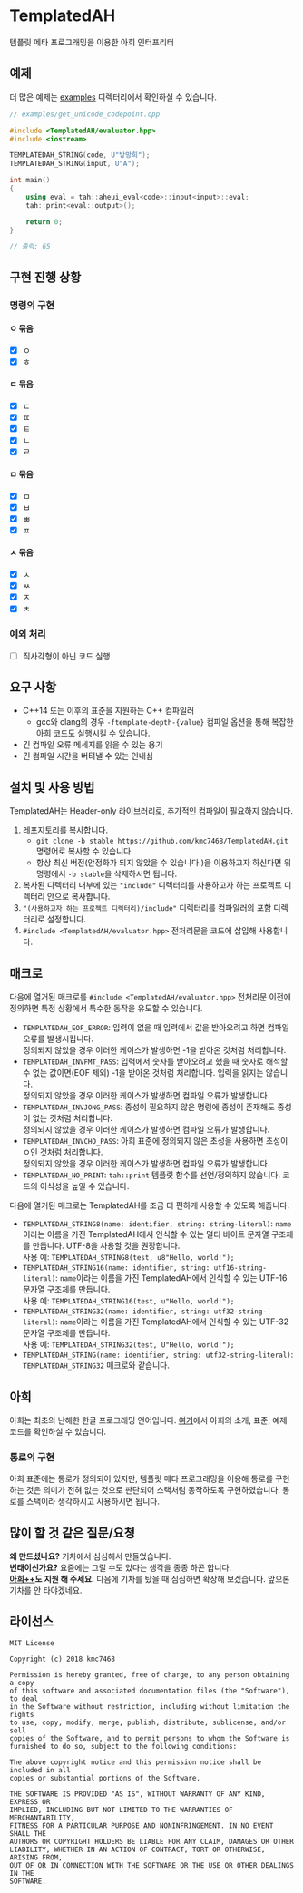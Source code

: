 # TemplatedAH
템플릿 메타 프로그래밍을 이용한 아희 인터프리터
## 예제
더 많은 예제는 [examples](https://github.com/kmc7468/TemplatedAH/tree/master/examples) 디렉터리에서 확인하실 수 있습니다.
```cpp
// examples/get_unicode_codepoint.cpp

#include <TemplatedAH/evaluator.hpp>
#include <iostream>

TEMPLATEDAH_STRING(code, U"밯망희");
TEMPLATEDAH_STRING(input, U"A");

int main()
{
	using eval = tah::aheui_eval<code>::input<input>::eval;
	tah::print<eval::output>();

	return 0;
}

// 출력: 65
```
## 구현 진행 상황
### 명령의 구현
#### ㅇ 묶음
- [x] ㅇ
- [x] ㅎ
#### ㄷ 묶음
- [x] ㄷ
- [x] ㄸ
- [x] ㅌ
- [x] ㄴ
- [x] ㄹ
#### ㅁ 묶음
- [x] ㅁ
- [x] ㅂ
- [x] ㅃ
- [x] ㅍ
#### ㅅ 묶음
- [x] ㅅ
- [x] ㅆ
- [x] ㅈ
- [x] ㅊ
### 예외 처리
- [ ] 직사각형이 아닌 코드 실행
## 요구 사항
- C++14 또는 이후의 표준을 지원하는 C++ 컴파일러
	- gcc와 clang의 경우 `-ftemplate-depth-{value}` 컴파일 옵션을 통해 복잡한 아희 코드도 실행시킬 수 있습니다.
- 긴 컴파일 오류 메세지를 읽을 수 있는 용기
- 긴 컴파일 시간을 버텨낼 수 있는 인내심
## 설치 및 사용 방법
TemplatedAH는 Header-only 라이브러리로, 추가적인 컴파일이 필요하지 않습니다.
1. 레포지토리를 복사합니다.
	- `git clone -b stable https://github.com/kmc7468/TemplatedAH.git` 명령어로 복사할 수 있습니다.
	- 항상 최신 버전(안정화가 되지 않았을 수 있습니다.)을 이용하고자 하신다면 위 명령에서 `-b stable`을 삭제하시면 됩니다.
2. 복사된 디렉터리 내부에 있는 `"include"` 디렉터리를 사용하고자 하는 프로젝트 디렉터리 안으로 복사합니다.
3. `"(사용하고자 하는 프로젝트 디렉터리)/include"` 디렉터리를 컴파일러의 포함 디렉터리로 설정합니다.
4. `#include <TemplatedAH/evaluator.hpp>` 전처리문을 코드에 삽입해 사용합니다.
## 매크로
다음에 열거된 매크로를 `#include <TemplatedAH/evaluator.hpp>` 전처리문 이전에 정의하면 특정 상황에서 특수한 동작을 유도할 수 있습니다.
- `TEMPLATEDAH_EOF_ERROR`: 입력이 없을 때 입력에서 값을 받아오려고 하면 컴파일 오류를 발생시킵니다.<br>
정의되지 않았을 경우 이러한 케이스가 발생하면 -1을 받아온 것처럼 처리합니다.
- `TEMPLATEDAH_INVFMT_PASS`: 입력에서 숫자를 받아오려고 했을 때 숫자로 해석할 수 없는 값이면(EOF 제외) -1을 받아온 것처럼 처리합니다. 입력을 읽지는 않습니다.<br>
정의되지 않았을 경우 이러한 케이스가 발생하면 컴파일 오류가 발생합니다.
- `TEMPLATEDAH_INVJONG_PASS`: 종성이 필요하지 않은 명령에 종성이 존재해도 종성이 없는 것처럼 처리합니다.<br>
정의되지 않았을 경우 이러한 케이스가 발생하면 컴파일 오류가 발생합니다.
- `TEMPLATEDAH_INVCHO_PASS`: 아희 표준에 정의되지 않은 초성을 사용하면 초성이 ㅇ인 것처럼 처리합니다.<br>
정의되지 않았을 경우 이러한 케이스가 발생하면 컴파일 오류가 발생합니다.
- `TEMPLATEDAH_NO_PRINT`: `tah::print` 템플릿 함수를 선언/정의하지 않습니다. 코드의 이식성을 높일 수 있습니다.

다음에 열거된 매크로는 TemplatedAH를 조금 더 편하게 사용할 수 있도록 해줍니다.
- `TEMPLATEDAH_STRING8(name: identifier, string: string-literal)`: `name`이라는 이름을 가진 TemplatedAH에서 인식할 수 있는 멀티 바이트 문자열 구조체를 만듭니다. UTF-8을 사용할 것을 권장합니다.<br>
사용 예: `TEMPLATEDAH_STRING8(test, u8"Hello, world!");`
- `TEMPLATEDAH_STRING16(name: identifier, string: utf16-string-literal)`: `name`이라는 이름을 가진 TemplatedAH에서 인식할 수 있는 UTF-16 문자열 구조체를 만듭니다.<br>
사용 예: `TEMPLATEDAH_STRING16(test, u"Hello, world!");`
- `TEMPLATEDAH_STRING32(name: identifier, string: utf32-string-literal)`: `name`이라는 이름을 가진 TemplatedAH에서 인식할 수 있는 UTF-32 문자열 구조체를 만듭니다.<br>
사용 예: `TEMPLATEDAH_STRING32(test, U"Hello, world!");`
- `TEMPLATEDAH_STRING(name: identifier, string: utf32-string-literal)`: `TEMPLATEDAH_STRING32` 매크로와 같습니다.
## 아희
아희는 최초의 난해한 한글 프로그래밍 언어입니다. [여기](http://aheui.github.io/introduction.ko)에서 아희의 소개, 표준, 예제 코드를 확인하실 수 있습니다.
### 통로의 구현
아희 표준에는 통로가 정의되어 있지만, 템플릿 메타 프로그래밍을 이용해 통로를 구현하는 것은 의미가 전혀 없는 것으로 판단되어 스택처럼 동작하도록 구현하였습니다. 통로를 스택이라 생각하시고 사용하시면 됩니다.
## 많이 할 것 같은 질문/요청
**왜 만드셨나요?** 기차에서 심심해서 만들었습니다.<br>
**변태이신가요?** 요즘에는 그럴 수도 있다는 생각을 종종 하곤 합니다.<br>
**[아희++](https://github.com/kmc7468/Aheuiplusplus)도 지원 해 주세요.** 다음에 기차를 탔을 때 심심하면 확장해 보겠습니다. 앞으론 기차를 안 타야겠네요.
## 라이선스
```
MIT License

Copyright (c) 2018 kmc7468

Permission is hereby granted, free of charge, to any person obtaining a copy
of this software and associated documentation files (the "Software"), to deal
in the Software without restriction, including without limitation the rights
to use, copy, modify, merge, publish, distribute, sublicense, and/or sell
copies of the Software, and to permit persons to whom the Software is
furnished to do so, subject to the following conditions:

The above copyright notice and this permission notice shall be included in all
copies or substantial portions of the Software.

THE SOFTWARE IS PROVIDED "AS IS", WITHOUT WARRANTY OF ANY KIND, EXPRESS OR
IMPLIED, INCLUDING BUT NOT LIMITED TO THE WARRANTIES OF MERCHANTABILITY,
FITNESS FOR A PARTICULAR PURPOSE AND NONINFRINGEMENT. IN NO EVENT SHALL THE
AUTHORS OR COPYRIGHT HOLDERS BE LIABLE FOR ANY CLAIM, DAMAGES OR OTHER
LIABILITY, WHETHER IN AN ACTION OF CONTRACT, TORT OR OTHERWISE, ARISING FROM,
OUT OF OR IN CONNECTION WITH THE SOFTWARE OR THE USE OR OTHER DEALINGS IN THE
SOFTWARE.
```
